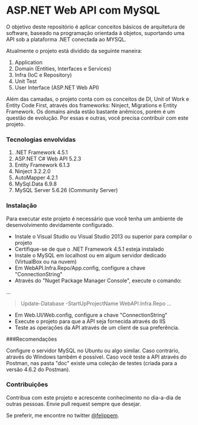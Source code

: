 # ASP.NET Web API com MySQL

O objetivo deste repositório é aplicar conceitos básicos de arquitetura de software, baseado na programação orientada à objetos, suportando uma API sob a plataforma .NET conectada ao MYSQL.

Atualmente o projeto está dividido da seguinte maneira:

1. Application
2. Domain (Entities, Interfaces e Services)
3. Infra (IoC e Repository)
4. Unit Test
5. User Interface (ASP.NET Web API)

Além das camadas, o projeto conta com os conceitos de DI, Unit of Work e Entity Code First, através dos frameworks: Ninject, Migrations e Entity Framework.
Os domains ainda estão bastante anêmicos, porém é um questão de evolução. Por essas e outras, você precisa contribuir com este projeto.

### Tecnologias envolvidas

1. .NET Framework 4.5.1
2. ASP.NET C# Web API 5.2.3
3. Entity Framework 6.1.3
4. Ninject 3.2.2.0
5. AutoMapper 4.2.1
6. MySql.Data 6.9.8
7. MySQL Server 5.6.26 (Community Server)

### Instalação

Para executar este projeto é necessário que você tenha um ambiente de desenvolvimento devidamente configurado.

* Instale o Visual Studio ou Visual Studio 2013 ou superior para compilar o projeto
* Certifique-se de que o .NET Framework 4.5.1 esteja instalado
* Instale o MySQL em localhost ou em algum servidor dedicado (VirtualBox ou na nuvem)
* Em WebAPI.Infra.Repo/App.config, configure a chave "ConnectionString"
* Através do "Nuget Package Manager Console", execute o comando:

...
> Update-Database -StartUpProjectName WebAPI.Infra.Repo
...

* Em Web.UI/Web.config, configure a chave "ConnectionString"
* Execute o projeto para que a API seja fornecida através do IIS
* Teste as operações da API através de um client de sua preferência.

###Recomendações

Configure o servidor MySQL no Ubuntu ou algo similar. Caso contrário, através do Windows também é possível.
Caso você teste a API através do Postman, nas pasta "doc" existe uma coleção de testes (criada para a versão 4.6.2 do Postman). 

### Contribuições

Contribua com este projeto e acrescente conhecimento no dia-a-dia de outras pessoas. Envie pull request sempre que desejar.

Se preferir, me encontre no twitter <a href="//twitter.com/felippem" target="_blank">@felippem</a>.

